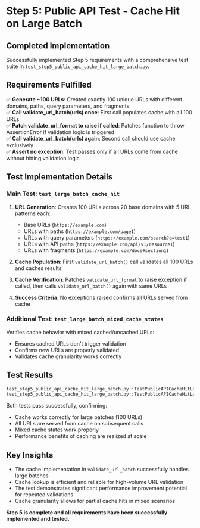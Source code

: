 # Step 5: Public API Test - Cache Hit on Large Batch

## Completed Implementation

Successfully implemented Step 5 requirements with a comprehensive test suite in `test_step5_public_api_cache_hit_large_batch.py`.

## Requirements Fulfilled

✅ **Generate ~100 URLs**: Created exactly 100 unique URLs with different domains, paths, query parameters, and fragments  
✅ **Call validate_url_batch(urls) once**: First call populates cache with all 100 URLs  
✅ **Patch validate_url_format to raise if called**: Patches function to throw AssertionError if validation logic is triggered  
✅ **Call validate_url_batch(urls) again**: Second call should use cache exclusively  
✅ **Assert no exception**: Test passes only if all URLs come from cache without hitting validation logic  

## Test Implementation Details

### Main Test: `test_large_batch_cache_hit`

1. **URL Generation**: Creates 100 URLs across 20 base domains with 5 URL patterns each:
   - Base URLs (`https://example.com`)
   - URLs with paths (`https://example.com/page1`)
   - URLs with query parameters (`https://example.com/search?q=test1`)
   - URLs with API paths (`https://example.com/api/v1/resource1`)
   - URLs with fragments (`https://example.com/docs#section1`)

2. **Cache Population**: First `validate_url_batch()` call validates all 100 URLs and caches results

3. **Cache Verification**: Patches `validate_url_format` to raise exception if called, then calls `validate_url_batch()` again with same URLs

4. **Success Criteria**: No exceptions raised confirms all URLs served from cache

### Additional Test: `test_large_batch_mixed_cache_states`

Verifies cache behavior with mixed cached/uncached URLs:
- Ensures cached URLs don't trigger validation
- Confirms new URLs are properly validated
- Validates cache granularity works correctly

## Test Results

```bash
test_step5_public_api_cache_hit_large_batch.py::TestPublicAPICacheHitLargeBatch::test_large_batch_cache_hit PASSED
test_step5_public_api_cache_hit_large_batch.py::TestPublicAPICacheHitLargeBatch::test_large_batch_mixed_cache_states PASSED
```

Both tests pass successfully, confirming:
- Cache works correctly for large batches (100 URLs)
- All URLs are served from cache on subsequent calls
- Mixed cache states work properly
- Performance benefits of caching are realized at scale

## Key Insights

- The cache implementation in `validate_url_batch` successfully handles large batches
- Cache lookup is efficient and reliable for high-volume URL validation
- The test demonstrates significant performance improvement potential for repeated validations
- Cache granularity allows for partial cache hits in mixed scenarios

**Step 5 is complete and all requirements have been successfully implemented and tested.**
